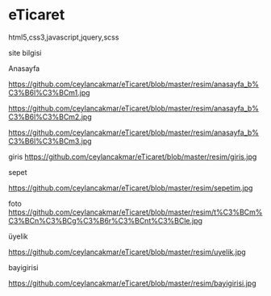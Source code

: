 # eTicaret
html5,css3,javascript,jquery,scss

site bilgisi

Anasayfa

https://github.com/ceylancakmar/eTicaret/blob/master/resim/anasayfa_b%C3%B6l%C3%BCm1.jpg

https://github.com/ceylancakmar/eTicaret/blob/master/resim/anasayfa_b%C3%B6l%C3%BCm2.jpg

https://github.com/ceylancakmar/eTicaret/blob/master/resim/anasayfa_b%C3%B6l%C3%BCm3.jpg

giris
https://github.com/ceylancakmar/eTicaret/blob/master/resim/giris.jpg

sepet

https://github.com/ceylancakmar/eTicaret/blob/master/resim/sepetim.jpg


foto
https://github.com/ceylancakmar/eTicaret/blob/master/resim/t%C3%BCm%C3%BCn%C3%BCg%C3%B6r%C3%BCnt%C3%BCle.jpg


üyelik

https://github.com/ceylancakmar/eTicaret/blob/master/resim/uyelik.jpg

bayigirisi

https://github.com/ceylancakmar/eTicaret/blob/master/resim/bayigirisi.jpg

